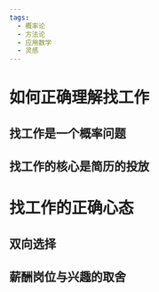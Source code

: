 ```yaml
---
tags:
  - 概率论
  - 方法论
  - 应用数学
  - 灵感
---
```

# 如何正确理解找工作

## 找工作是一个概率问题

## 找工作的核心是简历的投放

# 找工作的正确心态

## 双向选择
## 薪酬岗位与兴趣的取舍

